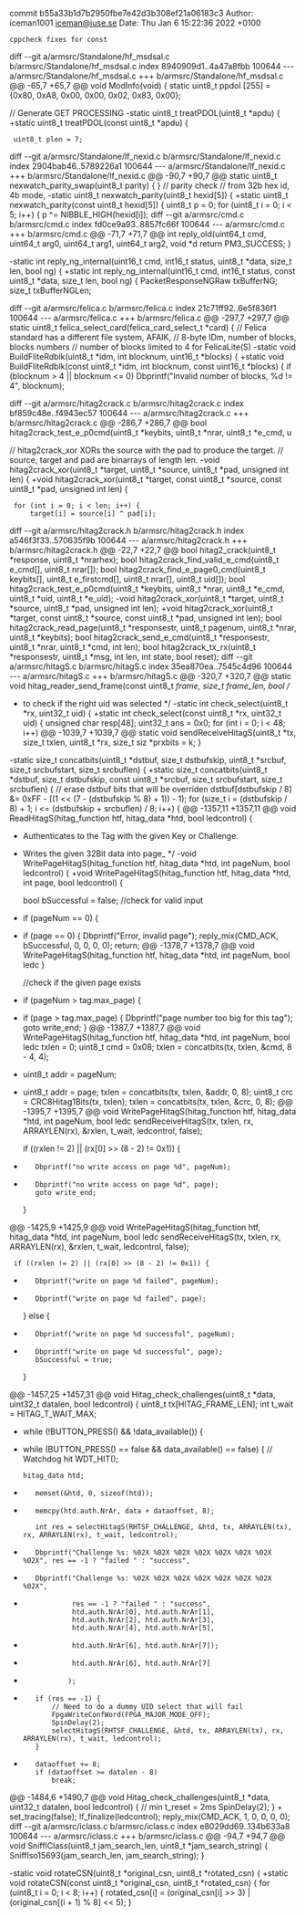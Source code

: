 commit b55a33b1d7b2950fbe7e42d3b308ef21a06183c3
Author: iceman1001 <iceman@iuse.se>
Date:   Thu Jan 6 15:22:36 2022 +0100

    cppcheck fixes for const

diff --git a/armsrc/Standalone/hf_msdsal.c b/armsrc/Standalone/hf_msdsal.c
index 8940909d1..4a47a8fbb 100644
--- a/armsrc/Standalone/hf_msdsal.c
+++ b/armsrc/Standalone/hf_msdsal.c
@@ -65,7 +65,7 @@ void ModInfo(void) {
 static uint8_t ppdol [255] = {0x80, 0xA8, 0x00, 0x00, 0x02, 0x83, 0x00};
 
 // Generate GET PROCESSING
-static uint8_t treatPDOL(uint8_t *apdu) {
+static uint8_t treatPDOL(const uint8_t *apdu) {
 
     uint8_t plen = 7;
 
diff --git a/armsrc/Standalone/lf_nexid.c b/armsrc/Standalone/lf_nexid.c
index 2904bab46..5789226a1 100644
--- a/armsrc/Standalone/lf_nexid.c
+++ b/armsrc/Standalone/lf_nexid.c
@@ -90,7 +90,7 @@ static uint8_t nexwatch_parity_swap(uint8_t parity) {
 }
 // parity check
 // from 32b hex id, 4b mode,
-static uint8_t nexwatch_parity(uint8_t hexid[5]) {
+static uint8_t nexwatch_parity(const uint8_t hexid[5]) {
     uint8_t p = 0;
     for (uint8_t i = 0; i < 5; i++) {
         p ^= NIBBLE_HIGH(hexid[i]);
diff --git a/armsrc/cmd.c b/armsrc/cmd.c
index fd0ce9a93..8857fc66f 100644
--- a/armsrc/cmd.c
+++ b/armsrc/cmd.c
@@ -71,7 +71,7 @@ int reply_old(uint64_t cmd, uint64_t arg0, uint64_t arg1, uint64_t arg2, void *d
     return PM3_SUCCESS;
 }
 
-static int reply_ng_internal(uint16_t cmd, int16_t status, uint8_t *data, size_t len, bool ng) {
+static int reply_ng_internal(uint16_t cmd, int16_t status, const uint8_t *data, size_t len, bool ng) {
     PacketResponseNGRaw txBufferNG;
     size_t txBufferNGLen;
 
diff --git a/armsrc/felica.c b/armsrc/felica.c
index 21c71ff92..6e5f836f1 100644
--- a/armsrc/felica.c
+++ b/armsrc/felica.c
@@ -297,7 +297,7 @@ static uint8_t felica_select_card(felica_card_select_t *card) {
 // Felica standard has a different file system, AFAIK,
 // 8-byte IDm, number of blocks, blocks numbers
 // number of blocks limited to 4 for FelicaLite(S)
-static void BuildFliteRdblk(uint8_t *idm, int blocknum, uint16_t *blocks) {
+static void BuildFliteRdblk(const uint8_t *idm, int blocknum, const uint16_t *blocks) {
     if (blocknum > 4 || blocknum <= 0)
         Dbprintf("Invalid number of blocks, %d != 4", blocknum);
 
diff --git a/armsrc/hitag2crack.c b/armsrc/hitag2crack.c
index bf859c48e..f4943ec57 100644
--- a/armsrc/hitag2crack.c
+++ b/armsrc/hitag2crack.c
@@ -286,7 +286,7 @@ bool hitag2crack_test_e_p0cmd(uint8_t *keybits, uint8_t *nrar, uint8_t *e_cmd, u
 
 // hitag2crack_xor XORs the source with the pad to produce the target.
 // source, target and pad are binarrays of length len.
-void hitag2crack_xor(uint8_t *target, uint8_t *source, uint8_t *pad, unsigned int len) {
+void hitag2crack_xor(uint8_t *target, const uint8_t *source, const uint8_t *pad, unsigned int len) {
 
     for (int i = 0; i < len; i++) {
         target[i] = source[i] ^ pad[i];
diff --git a/armsrc/hitag2crack.h b/armsrc/hitag2crack.h
index a546f3f33..570635f9b 100644
--- a/armsrc/hitag2crack.h
+++ b/armsrc/hitag2crack.h
@@ -22,7 +22,7 @@ bool hitag2_crack(uint8_t *response, uint8_t *nrarhex);
 bool hitag2crack_find_valid_e_cmd(uint8_t e_cmd[], uint8_t nrar[]);
 bool hitag2crack_find_e_page0_cmd(uint8_t keybits[], uint8_t e_firstcmd[], uint8_t nrar[], uint8_t uid[]);
 bool hitag2crack_test_e_p0cmd(uint8_t *keybits, uint8_t *nrar, uint8_t *e_cmd, uint8_t *uid, uint8_t *e_uid);
-void hitag2crack_xor(uint8_t *target, uint8_t *source, uint8_t *pad, unsigned int len);
+void hitag2crack_xor(uint8_t *target, const uint8_t *source, const uint8_t *pad, unsigned int len);
 bool hitag2crack_read_page(uint8_t *responsestr, uint8_t pagenum, uint8_t *nrar, uint8_t *keybits);
 bool hitag2crack_send_e_cmd(uint8_t *responsestr, uint8_t *nrar, uint8_t *cmd, int len);
 bool hitag2crack_tx_rx(uint8_t *responsestr, uint8_t *msg, int len, int state, bool reset);
diff --git a/armsrc/hitagS.c b/armsrc/hitagS.c
index 35ea870ea..7545c4d96 100644
--- a/armsrc/hitagS.c
+++ b/armsrc/hitagS.c
@@ -320,7 +320,7 @@ static void hitag_reader_send_frame(const uint8_t *frame, size_t frame_len, bool
 /*
  * to check if the right uid was selected
  */
-static int check_select(uint8_t *rx, uint32_t uid) {
+static int check_select(const uint8_t *rx, uint32_t uid) {
     unsigned char resp[48];
     uint32_t ans = 0x0;
     for (int i = 0; i < 48; i++)
@@ -1039,7 +1039,7 @@ static void sendReceiveHitagS(uint8_t *tx, size_t txlen, uint8_t *rx, size_t siz
     *prxbits = k;
 }
 
-static size_t concatbits(uint8_t *dstbuf, size_t dstbufskip, uint8_t *srcbuf, size_t srcbufstart, size_t srcbuflen) {
+static size_t concatbits(uint8_t *dstbuf, size_t dstbufskip, const uint8_t *srcbuf, size_t srcbufstart, size_t srcbuflen) {
     // erase dstbuf bits that will be overriden
     dstbuf[dstbufskip / 8] &= 0xFF - ((1 << (7 - (dstbufskip % 8) + 1)) - 1);
     for (size_t i = (dstbufskip / 8) + 1; i <= (dstbufskip + srcbuflen) / 8; i++) {
@@ -1357,11 +1357,11 @@ void ReadHitagS(hitag_function htf, hitag_data *htd, bool ledcontrol) {
  * Authenticates to the Tag with the given Key or Challenge.
  * Writes the given 32Bit data into page_
  */
-void WritePageHitagS(hitag_function htf, hitag_data *htd, int pageNum, bool ledcontrol) {
+void WritePageHitagS(hitag_function htf, hitag_data *htd, int page, bool ledcontrol) {
 
     bool bSuccessful = false;
     //check for valid input
-    if (pageNum == 0) {
+    if (page == 0) {
         Dbprintf("Error, invalid page");
         reply_mix(CMD_ACK, bSuccessful, 0, 0, 0, 0);
         return;
@@ -1378,7 +1378,7 @@ void WritePageHitagS(hitag_function htf, hitag_data *htd, int pageNum, bool ledc
     }
 
     //check if the given page exists
-    if (pageNum > tag.max_page) {
+    if (page > tag.max_page) {
         Dbprintf("page number too big for this tag");
         goto write_end;
     }
@@ -1387,7 +1387,7 @@ void WritePageHitagS(hitag_function htf, hitag_data *htd, int pageNum, bool ledc
     txlen = 0;
     uint8_t cmd = 0x08;
     txlen = concatbits(tx, txlen, &cmd, 8 - 4, 4);
-    uint8_t addr = pageNum;
+    uint8_t addr = page;
     txlen = concatbits(tx, txlen, &addr, 0, 8);
     uint8_t crc = CRC8Hitag1Bits(tx, txlen);
     txlen = concatbits(tx, txlen, &crc, 0, 8);
@@ -1395,7 +1395,7 @@ void WritePageHitagS(hitag_function htf, hitag_data *htd, int pageNum, bool ledc
     sendReceiveHitagS(tx, txlen, rx, ARRAYLEN(rx), &rxlen, t_wait, ledcontrol, false);
 
     if ((rxlen != 2) || (rx[0] >> (8 - 2) != 0x1)) {
-        Dbprintf("no write access on page %d", pageNum);
+        Dbprintf("no write access on page %d", page);
         goto write_end;
     }
 
@@ -1425,9 +1425,9 @@ void WritePageHitagS(hitag_function htf, hitag_data *htd, int pageNum, bool ledc
     sendReceiveHitagS(tx, txlen, rx, ARRAYLEN(rx), &rxlen, t_wait, ledcontrol, false);
 
     if ((rxlen != 2) || (rx[0] >> (8 - 2) != 0x1)) {
-        Dbprintf("write on page %d failed", pageNum);
+        Dbprintf("write on page %d failed", page);
     } else {
-        Dbprintf("write on page %d successful", pageNum);
+        Dbprintf("write on page %d successful", page);
         bSuccessful = true;
     }
 
@@ -1457,25 +1457,31 @@ void Hitag_check_challenges(uint8_t *data, uint32_t datalen, bool ledcontrol) {
     uint8_t tx[HITAG_FRAME_LEN];
     int t_wait = HITAG_T_WAIT_MAX;
 
-    while (!BUTTON_PRESS() && !data_available()) {
+    while (BUTTON_PRESS() == false && data_available() == false) {
         // Watchdog hit
         WDT_HIT();
 
         hitag_data htd;
+        memset(&htd, 0, sizeof(htd));
+
         memcpy(htd.auth.NrAr, data + dataoffset, 8);
 
         int res = selectHitagS(RHTSF_CHALLENGE, &htd, tx, ARRAYLEN(tx), rx, ARRAYLEN(rx), t_wait, ledcontrol);
-        Dbprintf("Challenge %s: %02X %02X %02X %02X %02X %02X %02X %02X", res == -1 ? "failed " : "success",
+        Dbprintf("Challenge %s: %02X %02X %02X %02X %02X %02X %02X %02X",
+                 res == -1 ? "failed " : "success",
                  htd.auth.NrAr[0], htd.auth.NrAr[1],
                  htd.auth.NrAr[2], htd.auth.NrAr[3],
                  htd.auth.NrAr[4], htd.auth.NrAr[5],
-                 htd.auth.NrAr[6], htd.auth.NrAr[7]);
+                 htd.auth.NrAr[6], htd.auth.NrAr[7]
+                );
+
         if (res == -1) {
             // Need to do a dummy UID select that will fail
             FpgaWriteConfWord(FPGA_MAJOR_MODE_OFF);
             SpinDelay(2);
             selectHitagS(RHTSF_CHALLENGE, &htd, tx, ARRAYLEN(tx), rx, ARRAYLEN(rx), t_wait, ledcontrol);
         }
+
         dataoffset += 8;
         if (dataoffset >= datalen - 8)
             break;
@@ -1484,6 +1490,7 @@ void Hitag_check_challenges(uint8_t *data, uint32_t datalen, bool ledcontrol) {
         // min t_reset = 2ms
         SpinDelay(2);
     }
+
     set_tracing(false);
     lf_finalize(ledcontrol);
     reply_mix(CMD_ACK, 1, 0, 0, 0, 0);
diff --git a/armsrc/iclass.c b/armsrc/iclass.c
index e8029dd69..134b633a8 100644
--- a/armsrc/iclass.c
+++ b/armsrc/iclass.c
@@ -94,7 +94,7 @@ void SniffIClass(uint8_t jam_search_len, uint8_t *jam_search_string) {
     SniffIso15693(jam_search_len, jam_search_string);
 }
 
-static void rotateCSN(uint8_t *original_csn, uint8_t *rotated_csn) {
+static void rotateCSN(const uint8_t *original_csn, uint8_t *rotated_csn) {
     for (uint8_t i = 0; i < 8; i++) {
         rotated_csn[i] = (original_csn[i] >> 3) | (original_csn[(i + 1) % 8] << 5);
     }
